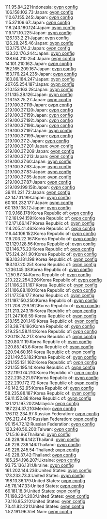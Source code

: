 111.95.84.221:Indonesia: [ovpn config](vpn/111_95_84_221.ovpn)  
106.158.102.73:Japan: [ovpn config](vpn/106_158_102_73.ovpn)  
110.67.155.245:Japan: [ovpn config](vpn/110_67_155_245.ovpn)  
115.37.109.67:Japan: [ovpn config](vpn/115_37_109_67.ovpn)  
118.243.180.124:Japan: [ovpn config](vpn/118_243_180_124.ovpn)  
119.171.10.225:Japan: [ovpn config](vpn/119_171_10_225.ovpn)  
126.133.2.21:Japan: [ovpn config](vpn/126_133_2_21.ovpn)  
126.28.245.46:Japan: [ovpn config](vpn/126_28_245_46.ovpn)  
133.175.174.2:Japan: [ovpn config](vpn/133_175_174_2.ovpn)  
133.32.176.244:Japan: [ovpn config](vpn/133_32_176_244.ovpn)  
138.64.210.254:Japan: [ovpn config](vpn/138_64_210_254.ovpn)  
14.101.210.162:Japan: [ovpn config](vpn/14_101_210_162.ovpn)  
152.165.209.167:Japan: [ovpn config](vpn/152_165_209_167.ovpn)  
153.176.224.235:Japan: [ovpn config](vpn/153_176_224_235.ovpn)  
160.86.184.247:Japan: [ovpn config](vpn/160_86_184_247.ovpn)  
207.65.254.187:Japan: [ovpn config](vpn/207_65_254_187.ovpn)  
210.153.163.28:Japan: [ovpn config](vpn/210_153_163_28.ovpn)  
211.135.28.126:Japan: [ovpn config](vpn/211_135_28_126.ovpn)  
216.153.75.27:Japan: [ovpn config](vpn/216_153_75_27.ovpn)  
219.100.37.119:Japan: [ovpn config](vpn/219_100_37_119.ovpn)  
219.100.37.120:Japan: [ovpn config](vpn/219_100_37_120.ovpn)  
219.100.37.159:Japan: [ovpn config](vpn/219_100_37_159.ovpn)  
219.100.37.192:Japan: [ovpn config](vpn/219_100_37_192.ovpn)  
219.100.37.196:Japan: [ovpn config](vpn/219_100_37_196.ovpn)  
219.100.37.197:Japan: [ovpn config](vpn/219_100_37_197.ovpn)  
219.100.37.199:Japan: [ovpn config](vpn/219_100_37_199.ovpn)  
219.100.37.2:Japan: [ovpn config](vpn/219_100_37_2.ovpn)  
219.100.37.201:Japan: [ovpn config](vpn/219_100_37_201.ovpn)  
219.100.37.209:Japan: [ovpn config](vpn/219_100_37_209.ovpn)  
219.100.37.213:Japan: [ovpn config](vpn/219_100_37_213.ovpn)  
219.100.37.60:Japan: [ovpn config](vpn/219_100_37_60.ovpn)  
219.100.37.63:Japan: [ovpn config](vpn/219_100_37_63.ovpn)  
219.100.37.83:Japan: [ovpn config](vpn/219_100_37_83.ovpn)  
219.100.37.85:Japan: [ovpn config](vpn/219_100_37_85.ovpn)  
219.100.37.87:Japan: [ovpn config](vpn/219_100_37_87.ovpn)  
219.109.199.158:Japan: [ovpn config](vpn/219_109_199_158.ovpn)  
39.111.221.72:Japan: [ovpn config](vpn/39_111_221_72.ovpn)  
42.147.31.189:Japan: [ovpn config](vpn/42_147_31_189.ovpn)  
60.101.232.177:Japan: [ovpn config](vpn/60_101_232_177.ovpn)  
60.139.138.12:Japan: [ovpn config](vpn/60_139_138_12.ovpn)  
110.9.168.178:Korea Republic of: [ovpn config](vpn/110_9_168_178.ovpn)  
112.161.94.159:Korea Republic of: [ovpn config](vpn/112_161_94_159.ovpn)  
112.171.66.147:Korea Republic of: [ovpn config](vpn/112_171_66_147.ovpn)  
114.205.41.46:Korea Republic of: [ovpn config](vpn/114_205_41_46.ovpn)  
116.44.106.152:Korea Republic of: [ovpn config](vpn/116_44_106_152.ovpn)  
119.203.22.167:Korea Republic of: [ovpn config](vpn/119_203_22_167.ovpn)  
121.129.128.56:Korea Republic of: [ovpn config](vpn/121_129_128_56.ovpn)  
121.146.75.23:Korea Republic of: [ovpn config](vpn/121_146_75_23.ovpn)  
175.124.241.90:Korea Republic of: [ovpn config](vpn/175_124_241_90.ovpn)  
183.103.181.198:Korea Republic of: [ovpn config](vpn/183_103_181_198.ovpn)  
183.107.20.251:Korea Republic of: [ovpn config](vpn/183_107_20_251.ovpn)  
1.236.145.38:Korea Republic of: [ovpn config](vpn/1_236_145_38.ovpn)  
1.250.87.34:Korea Republic of: [ovpn config](vpn/1_250_87_34.ovpn)  
210.222.254.226:Korea Republic of: [ovpn config](vpn/210_222_254_226.ovpn)  
211.106.201.167:Korea Republic of: [ovpn config](vpn/211_106_201_167.ovpn)  
211.106.88.100:Korea Republic of: [ovpn config](vpn/211_106_88_100.ovpn)  
211.177.59.177:Korea Republic of: [ovpn config](vpn/211_177_59_177.ovpn)  
211.197.150.250:Korea Republic of: [ovpn config](vpn/211_197_150_250.ovpn)  
211.208.229.182:Korea Republic of: [ovpn config](vpn/211_208_229_182.ovpn)  
211.213.243.15:Korea Republic of: [ovpn config](vpn/211_213_243_15.ovpn)  
211.247.109.59:Korea Republic of: [ovpn config](vpn/211_247_109_59.ovpn)  
218.155.201.149:Korea Republic of: [ovpn config](vpn/218_155_201_149.ovpn)  
218.39.74.196:Korea Republic of: [ovpn config](vpn/218_39_74_196.ovpn)  
219.254.58.114:Korea Republic of: [ovpn config](vpn/219_254_58_114.ovpn)  
220.118.74.217:Korea Republic of: [ovpn config](vpn/220_118_74_217.ovpn)  
220.80.11.19:Korea Republic of: [ovpn config](vpn/220_80_11_19.ovpn)  
220.85.143.6:Korea Republic of: [ovpn config](vpn/220_85_143_6.ovpn)  
220.94.60.161:Korea Republic of: [ovpn config](vpn/220_94_60_161.ovpn)  
221.149.56.182:Korea Republic of: [ovpn config](vpn/221_149_56_182.ovpn)  
221.155.131.162:Korea Republic of: [ovpn config](vpn/221_155_131_162.ovpn)  
221.155.195.14:Korea Republic of: [ovpn config](vpn/221_155_195_14.ovpn)  
222.119.174.210:Korea Republic of: [ovpn config](vpn/222_119_174_210.ovpn)  
222.235.221.97:Korea Republic of: [ovpn config](vpn/222_235_221_97.ovpn)  
222.239.172.72:Korea Republic of: [ovpn config](vpn/222_239_172_72.ovpn)  
49.142.52.95:Korea Republic of: [ovpn config](vpn/49_142_52_95.ovpn)  
58.235.88.187:Korea Republic of: [ovpn config](vpn/58_235_88_187.ovpn)  
59.11.152.88:Korea Republic of: [ovpn config](vpn/59_11_152_88.ovpn)  
121.121.197.202:Malaysia: [ovpn config](vpn/121_121_197_202.ovpn)  
187.224.37.210:Mexico: [ovpn config](vpn/187_224_37_210.ovpn)  
176.112.234.97:Russian Federation: [ovpn config](vpn/176_112_234_97.ovpn)  
176.212.44.51:Russian Federation: [ovpn config](vpn/176_212_44_51.ovpn)  
90.154.72.12:Russian Federation: [ovpn config](vpn/90_154_72_12.ovpn)  
123.240.56.200:Taiwan: [ovpn config](vpn/123_240_56_200.ovpn)  
171.5.16.96:Thailand: [ovpn config](vpn/171_5_16_96.ovpn)  
49.228.164.142:Thailand: [ovpn config](vpn/49_228_164_142.ovpn)  
49.228.239.146:Thailand: [ovpn config](vpn/49_228_239_146.ovpn)  
49.228.245.54:Thailand: [ovpn config](vpn/49_228_245_54.ovpn)  
49.228.37.42:Thailand: [ovpn config](vpn/49_228_37_42.ovpn)  
185.254.196.207:Ukraine: [ovpn config](vpn/185_254_196_207.ovpn)  
93.75.136.131:Ukraine: [ovpn config](vpn/93_75_136_131.ovpn)  
161.202.144.236:United States: [ovpn config](vpn/161_202_144_236.ovpn)  
173.233.73.3:United States: [ovpn config](vpn/173_233_73_3.ovpn)  
198.13.36.179:United States: [ovpn config](vpn/198_13_36_179.ovpn)  
45.76.147.33:United States: [ovpn config](vpn/45_76_147_33.ovpn)  
69.181.18.3:United States: [ovpn config](vpn/69_181_18_3.ovpn)  
71.198.224.203:United States: [ovpn config](vpn/71_198_224_203.ovpn)  
73.116.85.210:United States: [ovpn config](vpn/73_116_85_210.ovpn)  
73.41.82.221:United States: [ovpn config](vpn/73_41_82_221.ovpn)  
1.52.191.96:Viet Nam: [ovpn config](vpn/1_52_191_96.ovpn)  

